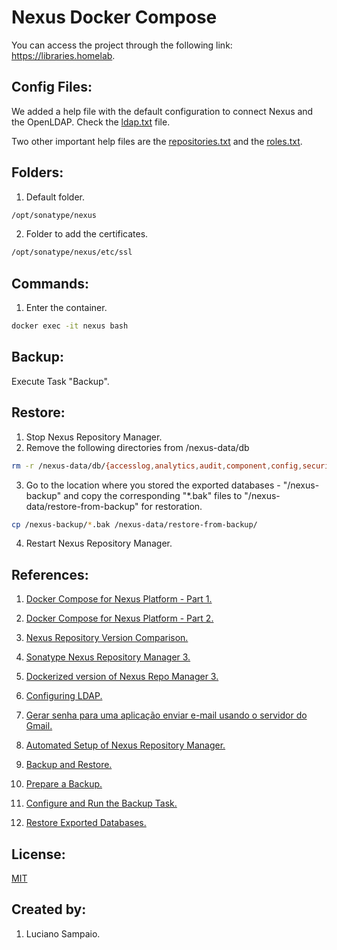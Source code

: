 # Nexus Docker Compose

You can access the project through the following link: https://libraries.homelab.

## Config Files:

We added a help file with the default configuration to connect Nexus and the OpenLDAP. Check the [ldap.txt](help/ldap.txt "ldap file") file.

Two other important help files are the [repositories.txt](help/repositories.txt "repositories file") and the [roles.txt](help/roles.txt "roles file").

## Folders:

1. Default folder.

``` bash
/opt/sonatype/nexus
```

2. Folder to add the certificates.

``` bash
/opt/sonatype/nexus/etc/ssl
```

## Commands:

1. Enter the container.

``` bash
docker exec -it nexus bash
```

## Backup:

  Execute Task "Backup".

## Restore:

  1. Stop Nexus Repository Manager.
  2. Remove the following directories from /nexus-data/db

``` bash
rm -r /nexus-data/db/{accesslog,analytics,audit,component,config,security}
```

  3. Go to the location where you stored the exported databases - "/nexus-backup" and copy the corresponding "*.bak" files to "/nexus-data/restore-from-backup" for restoration.

``` bash
cp /nexus-backup/*.bak /nexus-data/restore-from-backup/
```

  4. Restart Nexus Repository Manager.

## References:

1. [Docker Compose for Nexus Platform - Part 1.](https://blog.sonatype.com/docker-compose-for-nexus-platform "Docker Compose for Nexus Platform - Part 1")

1. [Docker Compose for Nexus Platform - Part 2.](https://blog.sonatype.com/docker-compose-for-nexus-platform-part2 "Docker Compose for Nexus Platform - Part 2")

1. [Nexus Repository Version Comparison.](https://www.sonatype.com/nexus-repository-oss-vs.-pro-features "Nexus Repository Version Comparison")

1. [Sonatype Nexus Repository Manager 3.](https://hub.docker.com/r/sonatype/nexus3 "Sonatype Nexus Repository Manager 3")

1. [Dockerized version of Nexus Repo Manager 3.](https://github.com/sonatype/docker-nexus3 "Dockerized version of Nexus Repo Manager 3")

1. [Configuring LDAP.](https://help.sonatype.com/repomanager3/nexus-repository-administration/user-authentication/ldap "Configuring LDAP")

1. [Gerar senha para uma aplicação enviar e-mail usando o servidor do Gmail.](https://myaccount.google.com/apppasswords "Gerar senha para uma aplicação enviar e-mail usando o servidor do Gmail")

1. [Automated Setup of Nexus Repository Manager.](https://blog.sonatype.com/automated-setup-of-a-repository-manager "Automated Setup of Nexus Repository Manager")

1. [Backup and Restore.](https://help.sonatype.com/repomanager3/backup-and-restore "Backup and Restore")

1. [Prepare a Backup.](https://help.sonatype.com/repomanager3/backup-and-restore/prepare-a-backup "Prepare a Backup")

1. [Configure and Run the Backup Task.](https://help.sonatype.com/repomanager3/backup-and-restore/configure-and-run-the-backup-task "Configure and Run the Backup Task")

1. [Restore Exported Databases.](https://help.sonatype.com/repomanager3/backup-and-restore/restore-exported-databases "Restore Exported Databases")

## License:

[MIT](LICENSE "MIT License")

## Created by: 

1. Luciano Sampaio.
